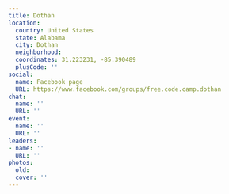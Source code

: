 ```yaml
---
title: Dothan
location:
  country: United States
  state: Alabama
  city: Dothan
  neighborhood: 
  coordinates: 31.223231, -85.390489
  plusCode: ''
social:
  name: Facebook page
  URL: https://www.facebook.com/groups/free.code.camp.dothan
chat:
  name: ''
  URL: ''
event:
  name: ''
  URL: ''
leaders:
- name: ''
  URL: ''
photos:
  old: 
  cover: ''
---
```

